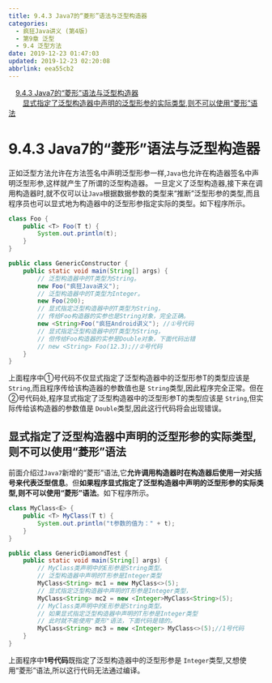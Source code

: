 ```yaml
---
title: 9.4.3 Java7的“菱形”语法与泛型构造器
categories: 
  - 疯狂Java讲义 (第4版)
  - 第9章 泛型
  - 9.4 泛型方法
date: 2019-12-23 01:47:03
updated: 2019-12-23 02:20:08
abbrlink: eea55cb2
---
```

<div id='my_toc'><a href="/JavaReadingNotes/eea55cb2/#9-4-3-Java7的“菱形”语法与泛型构造器" class="header_1">9.4.3 Java7的“菱形”语法与泛型构造器</a>&nbsp;<br><a href="/JavaReadingNotes/eea55cb2/#显式指定了泛型构造器中声明的泛型形参的实际类型-则不可以使用“菱形”语法" class="header_2">显式指定了泛型构造器中声明的泛型形参的实际类型,则不可以使用“菱形”语法</a>&nbsp;<br></div>
<style>.header_1{margin-left: 1em;}.header_2{margin-left: 2em;}.header_3{margin-left: 3em;}.header_4{margin-left: 4em;}.header_5{margin-left: 5em;}.header_6{margin-left: 6em;}</style>
<!--more-->
<script>if (navigator.platform.search('arm')==-1){document.getElementById('my_toc').style.display = 'none';}var e,p = document.getElementsByTagName('p');while (p.length>0) {e = p[0];e.parentElement.removeChild(e);}</script>

<!--end-->
# 9.4.3 Java7的“菱形”语法与泛型构造器
正如泛型方法允许在方法签名中声明泛型形参一样,`Java`也允许在构造器签名中声明泛型形参,这样就产生了所谓的泛型构造器。
一旦定义了泛型构造器,接下来在调用构造器时,就不仅可以让`Java`根据数据参数的类型来“推断”泛型形参的类型,而且程序员也可以显式地为构造器中的泛型形参指定实际的类型。如下程序所示。
```java
class Foo {
	public <T> Foo(T t) {
		System.out.println(t);
	}
}

public class GenericConstructor {
	public static void main(String[] args) {
		// 泛型构造器中的T类型为String。
		new Foo("疯狂Java讲义");
		// 泛型构造器中的T类型为Integer。
		new Foo(200);
		// 显式指定泛型构造器中的T类型为String，
		// 传给Foo构造器的实参也是String对象，完全正确。
		new <String>Foo("疯狂Android讲义"); //①号代码
		// 显式指定泛型构造器中的T类型为String，
		// 但传给Foo构造器的实参是Double对象，下面代码出错
		// new <String> Foo(12.3);//②号代码
	}
}
```
上面程序中①号代码不仅显式指定了泛型构造器中的泛型形参T的类型应该是`String`,而且程序传给该构造器的参数值也是 `String`类型,因此程序完全正常。但在②号代码处,程序显式指定了泛型构造器中的泛型形参T的类型应该是 `String`,但实际传给该构造器的参数值是 `Double`类型,因此这行代码将会出现错误。
## 显式指定了泛型构造器中声明的泛型形参的实际类型,则不可以使用“菱形”语法
前面介绍过`Java7`新增的“菱形”语法,它**允许调用构造器时在构造器后使用一对尖括号来代表泛型信息**。但**如果程序显式指定了泛型构造器中声明的泛型形参的实际类型,则不可以使用“菱形”语法**。如下程序所示。
```java
class MyClass<E> {
	public <T> MyClass(T t) {
		System.out.println("t参数的值为：" + t);
	}
}

public class GenericDiamondTest {
	public static void main(String[] args) {
		// MyClass类声明中的E形参是String类型。
		// 泛型构造器中声明的T形参是Integer类型
		MyClass<String> mc1 = new MyClass<>(5);
		// 显式指定泛型构造器中声明的T形参是Integer类型，
		MyClass<String> mc2 = new <Integer>MyClass<String>(5);
		// MyClass类声明中的E形参是String类型。
		// 如果显式指定泛型构造器中声明的T形参是Integer类型
		// 此时就不能使用"菱形"语法，下面代码是错的。
		MyClass<String> mc3 = new <Integer> MyClass<>(5);//1号代码
	}
}

```
上面程序中**1号代码**既指定了泛型构造器中的泛型形参是 `Integer`类型,又想使用“菱形”语法,所以这行代码无法通过编译。
